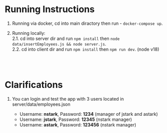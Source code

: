 # Running Instructions

1. Running via docker, cd into main diractory then run -   `docker-compose up`.

2. Running locally: <br/>
    2.1. cd into server dir and run `npm install`  then `node data/insertEmployees.js && node server.js`. <br/>
    2.2. cd into client dir and run `npm install`  then `npm run dev`. (node v18)<br/>


<br />
<br />

# Clarifications   
1. You can login and test the app with 3 users located in server/data/employees.json <br />

    * Username: <strong>nstark</strong>, Password: <strong>1234</strong> (manager of jstark and astark)
    * Username: <strong>jstark</strong>, Password: <strong>12345</strong> (nstark manager)
    * Username: <strong>astark</strong>, Password: <strong>123456</strong> (nstark manager)

